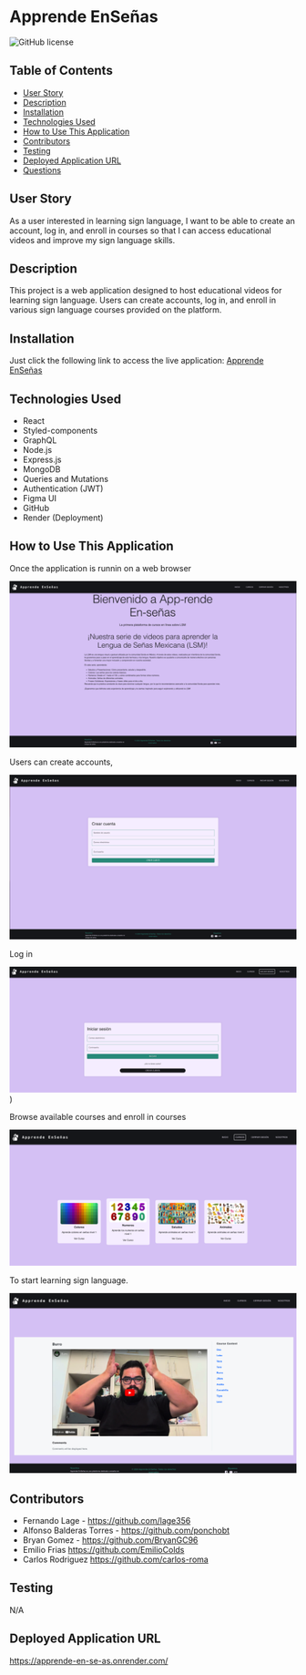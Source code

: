 # Apprende EnSeñas
![GitHub license](https://img.shields.io/badge/license-MIT-blue.svg)

## Table of Contents
* [User Story](#user-story)
* [Description](#description)
* [Installation](#installation)
* [Technologies Used](#technologies-used)
* [How to Use This Application](#how-to-use-this-application)
* [Contributors](#contributors)
* [Testing](#testing)
* [Deployed Application URL](#deployed-application-url)
* [Questions](#questions)

## User Story
As a user interested in learning sign language, I want to be able to create an account, log in, and enroll in courses so that I can access educational videos and improve my sign language skills.

## Description
This project is a web application designed to host educational videos for learning sign language. Users can create accounts, log in, and enroll in various sign language courses provided on the platform.

## Installation
Just click the following link to access the live application: [Apprende EnSeñas](https://apprende-en-se-as.onrender.com)

## Technologies Used
- React
- Styled-components
- GraphQL
- Node.js
- Express.js
- MongoDB
- Queries and Mutations
- Authentication (JWT)
- Figma UI
- GitHub
- Render (Deployment)

## How to Use This Application
  Once the application is runnin on a web browser 
  
![home image](./client/src/assets/home.png)

  Users can create accounts,

  ![create account image](./client/src/assets/Crear%20cuenta.png)

   Log in

![login image](./client/src/assets/login.png))

  Browse available courses and enroll in courses

![all courses image](./client/src/assets/cursos.png)

   To start learning sign language.
   
   ![imagen de cursos](./client/src/assets/curso.png)

  
  ## Contributors
  * Fernando Lage - https://github.com/lage356
  * Alfonso Balderas Torres - https://github.com/ponchobt 
  * Bryan Gomez - https://github.com/BryanGC96 
  * Emilio Frias https://github.com/EmilioColds  
  * Carlos Rodriguez  https://github.com/carlos-roma
  
  ## Testing
  N/A
  
  ## Deployed Application URL
  https://apprende-en-se-as.onrender.com/


